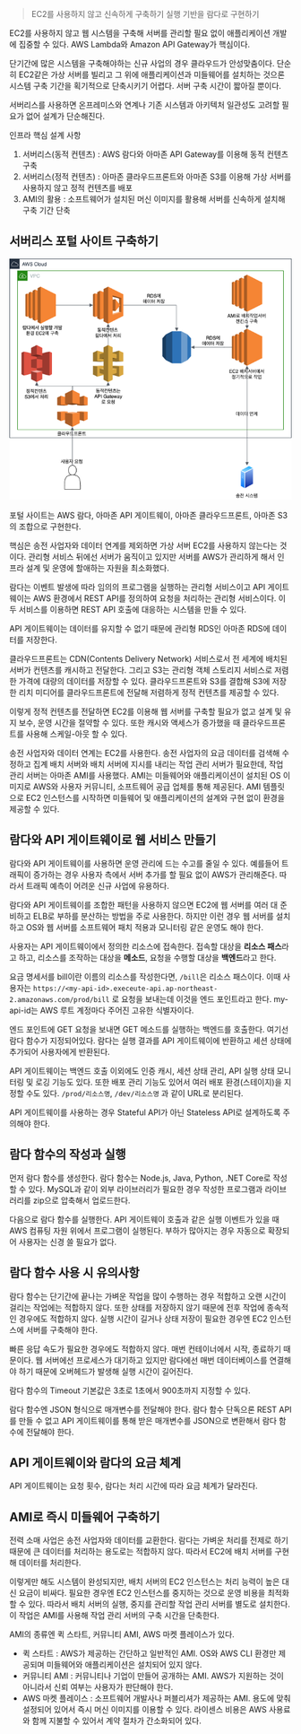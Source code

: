 > EC2를 사용하지 않고 신속하게 구축하기
> 실행 기반을 람다로 구현하기



EC2를 사용하지 않고 웹 시스템을 구축해 서버를 관리할 필요 없이 애플리케이션 개발에 집중할 수 있다. AWS Lambda와 Amazon API Gateway가 핵심이다.

단기간에 많은 시스템을 구축해야하는 신규 사업의 경우 클라우드가 안성맞춤이다. 단순히 EC2같은 가상 서버를 빌리고 그 위에 애플리케이션과 미들웨어를 설치하는 것으론 시스템 구축 기간을 획기적으로 단축시키기 어렵다. 서버 구축 시간이 짧아질 뿐이다.

서버리스를 사용하면 온프레미스와 연계나 기존 시스템과 아키텍처 일관성도 고려할 필요가 없어 설계가 단순해진다.

인프라 핵심 설계 사항

1. 서버리스(동적 컨텐츠) : AWS 람다와 아마존 API Gateway를 이용해 동적 컨텐츠 구축
2. 서버리스(정적 컨텐츠) : 아마존 클라우드프론트와 아마존 S3를 이용해 가상 서버를 사용하지 않고 정적 컨텐츠를 배포
3. AMI의 활용 : 소프트웨어가 설치된 머신 이미지를 활용해 서버를 신속하게 설치해 구축 기간 단축



## 서버리스 포털 사이트 구축하기

![serverless](../img/serverless.png)



포털 사이트는 AWS 람다, 아마존 API 게이트웨이, 아마존 클라우드프론트, 아마존 S3의 조합으로 구현한다.

핵심은 송전 사업자와 데이터 연계를 제외하면 가상 서버 EC2를 사용하지 않는다는 것이다. 관리형 서비스 뒤에선 서버가 움직이고 있지만 서버를 AWS가 관리하게 해서 인프라 설계 및 운영에 할애하는 자원을 최소화했다.

람다는 이벤트 발생에 따라 임의의 프로그램을 실행하는 관리형 서비스이고 API 게이트웨이는 AWS 환경에서 REST API를 정의하여 요청을 처리하는 관리형 서비스이다. 이 두 서비스를 이용하면 REST API 호출에 대응하는 시스템을 만들 수 있다.

API 게이트웨이는 데이터를 유지할 수 없기 때문에 관리형 RDS인 아마존 RDS에 데이터를 저장한다.

클라우드프론트는 CDN(Contents Delivery Network) 서비스로서 전 세계에 배치된 서버가 컨텐츠를 캐시하고 전달한다. 그리고 S3는 관리형 객체 스토리지 서비스로 저렴한 가격에 대량의 데이터를 저장할 수 있다. 클라우드프론트와 S3를 결합해 S3에 저장한 리치 미디어를 클라우드프론트에 전달해 저렴하게 정적 컨텐츠를 제공할 수 있다.

이렇게 정적 컨텐츠를 전달하면 EC2를 이용해 웹 서버를 구축할 필요가 없고 설계 및 유지 보수, 운영 시간을 절약할 수 있다. 또한 캐시와 액세스가 증가했을 때 클라우드프론트를 사용해 스케일-아웃 할 수 있다.

송전 사업자와 데이터 연계는 EC2를 사용한다. 송전 사업자의 요금 데이터를 검색해 수정하고 집계 배치 서버와 배치 서버에 지시를 내리는 작업 관리 서버가 필요한데, 작업 관리 서버는 아마존 AMI를 사용했다. AMI는 미들웨어와 애플리케이션이 설치된 OS 이미지로 AWS와 사용자 커뮤니티, 소프트웨어 공급 업체를 통해 제공된다. AMI 템플릿으로 EC2 인스턴스를 시작하면 미들웨어 및 애플리케이션의 설계와 구현 없이 환경을 제공할 수 있다.



## 람다와 API 게이트웨이로 웹 서비스 만들기

람다와 API 게이트웨이를 사용하면 운영 관리에 드는 수고를 줄일 수 있다. 예를들어 트래픽이 증가하는 경우 사용자 측에서 서버 추가를 할 필요 없이 AWS가 관리해준다. 따라서 트래픽 예측이 어려운 신규 사업에 유용하다.

람다와 API 게이트웨이를 조합한 패턴을 사용하지 않으면 EC2에 웹 서버를 여러 대 준비하고 ELB로 부하를 분산하는 방법을 주로 사용한다. 하지만 이런 경우 웹 서버를 설치하고 OS와 웹 서버를 소프트웨어 패치 적용과 모니터링 같은 운영도 해야 한다.

사용자는 API 게이트웨이에서 정의한 리소스에 접속한다. 접속할 대상을 **리소스 패스**라고 하고, 리소스를 조작하는 대상을 **메소드**, 요청을 수행할 대상을 **백엔드**라고 한다.

요금 명세서를 bill이란 이름의 리소스를 작성한다면, `/bill`은 리소스 패스이다. 이때 사용자는 `https://<my-api-id>.execeute-api.ap-northeast-2.amazonaws.com/prod/bill`  로 요청을 보내는데 이것을 엔드 포인트라고 한다. my-api-id는 AWS 루트 계정마다 주어진 고유한 식별자이다.

엔드 포인트에 GET 요청을 보내면 GET 메소드를 실행하는 백엔드를 호출한다. 여기선 람다 함수가 지정되어있다. 람다는 실행 결과를 API 게이트웨이에 반환하고 세션 상태에 추가되어 사용자에게 반환된다.

API 게이트웨이는 백엔드 호출 이외에도 인증 캐시, 세션 상태 관리, API 실행 상태 모니터링 및 로깅 기능도 있다. 또한 배포 관리 기능도 있어서 여러 배포 환경(스테이지)을 지정할 수도 있다. `/prod/리소스명`, `/dev/리소스명` 과 같이 URL로 분리된다.

API 게이트웨이를 사용하는 경우 Stateful API가 아닌 Stateless API로 설계하도록 주의해야 한다.



## 람다 함수의 작성과 실행

먼저 람다 함수를 생성한다. 람다 함수는 Node.js, Java, Python, .NET Core로 작성할 수 있다. MySQL과 같이 외부 라이브러리가 필요한 경우 작성한 프로그램과 라이브러리를 zip으로 압축해서 업로드한다.

다음으로 람다 함수를 실행한다. API 게이트웨이 호출과 같은 실행 이벤트가 있을 때 AWS 컴퓨팅 자원 위에서 프로그램이 실행된다. 부하가 많아지는 경우 자동으로 확장되어 사용자는 신경 쓸 필요가 없다.



## 람다 함수 사용 시 유의사항

람다 함수는 단기간에 끝나는 가벼운 작업을 많이 수행하는 경우 적합하고 오랜 시간이 걸리는 작업에는 적합하지 않다. 또한 상태를 저장하지 않기 때문에 전후 작업에 종속적인 경우에도 적합하지 않다. 실행 시간이 길거나 상태 저장이 필요한 경우엔 EC2 인스턴스에 서버를 구축해야 한다.

빠른 응답 속도가 필요한 경우에도 적합하지 않다. 매번 컨테이너에서 시작, 종료하기 때문이다. 웹 서버에선 프로세스가 대기하고 있지만 람다에선 매번 데이터베이스를 연결해야 하기 때문에 오버헤드가 발생해 실행 시간이 길어진다.

람다 함수의 Timeout 기본값은 3초로 1초에서 900초까지 지정할 수 있다.

람다 함수엔 JSON 형식으로 매개변수를 전달해야 한다. 람다 함수 단독으론 REST API를 만들 수 없고 API 게이트웨이를 통해 받은 매개변수를 JSON으로 변환해서 람다 함수에 전달해야 한다.



## API 게이트웨이와 람다의 요금 체계

API 게이트웨이는 요청 횟수, 람다는 처리 시간에 따라 요금 체계가 달라진다.



## AMI로 즉시 미들웨어 구축하기

전력 소매 사업은 송전 사업자와 데이터를 교환한다. 람다는 가벼운 처리를 전제로 하기 때문에 큰 데이터를 처리하는 용도로는 적합하지 않다. 따라서 EC2에 배치 서버를 구현해 데이터를 처리한다.

이렇게만 해도 시스템이 완성되지만, 배치 서버의 EC2 인스턴스는 처리 능력이 높은 대신 요금이 비싸다. 필요한 경우엔 EC2 인스턴스를 중지하는 것으로 운영 비용을 최적화 할 수 있다. 따라서 배치 서버의 실행, 중지를 관리할 작업 관리 서버를 별도로 설치한다. 이 작업은 AMI를 사용해 작업 관리 서버의 구축 시간을 단축한다.

AMI의 종류엔 퀵 스타트, 커뮤니티 AMI, AWS 마켓 플레이스가 있다.

- 퀵 스타트 : AWS가 제공하는 간단하고 일반적인 AMI. OS와 AWS CLI 환경만 제공되며 미들웨어와 애플리케이션은 설치되어 있지 않다.
- 커뮤니티 AMI : 커뮤니티나 기업이 만들어 공개하는 AMI. AWS가 지원하는 것이 아니라서 신뢰 여부는 사용자가 판단해야 한다.
- AWS 마켓 플레이스 : 소프트웨어 개발사나 퍼블리셔가 제공하는 AMI. 용도에 맞춰 설정되어 있어서 즉시 머신 이미지를 이용할 수 있다. 라이센스 비용은 AWS 사용료와 함께 지불할 수 있어서 계약 절차가 간소화되어 있다.